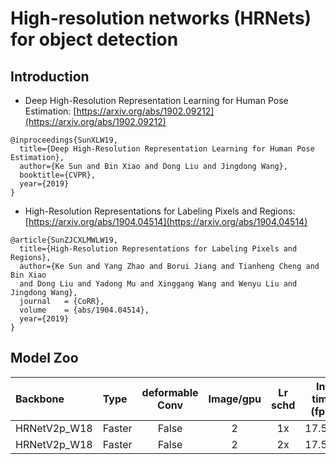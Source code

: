# High-resolution networks (HRNets) for object detection

## Introduction

- Deep High-Resolution Representation Learning for Human Pose Estimation: [https://arxiv.org/abs/1902.09212](https://arxiv.org/abs/1902.09212)

```
@inproceedings{SunXLW19,
  title={Deep High-Resolution Representation Learning for Human Pose Estimation},
  author={Ke Sun and Bin Xiao and Dong Liu and Jingdong Wang},
  booktitle={CVPR},
  year={2019}
}
```

- High-Resolution Representations for Labeling Pixels and Regions: [https://arxiv.org/abs/1904.04514](https://arxiv.org/abs/1904.04514)

```
@article{SunZJCXLMWLW19,
  title={High-Resolution Representations for Labeling Pixels and Regions},
  author={Ke Sun and Yang Zhao and Borui Jiang and Tianheng Cheng and Bin Xiao
  and Dong Liu and Yadong Mu and Xinggang Wang and Wenyu Liu and Jingdong Wang},
  journal   = {CoRR},
  volume    = {abs/1904.04514},
  year={2019}
}
```

## Model Zoo

| Backbone                | Type           | deformable Conv  | Image/gpu | Lr schd | Inf time (fps) | Box AP | Mask AP |                           Download                           | Configs |
| :---------------------- | :------------- | :---: | :-------: | :-----: | :------------: | :----: | :-----: | :----------------------------------------------------------: | :-----: |
| HRNetV2p_W18            | Faster         | False |     2     |   1x    |     17.509     |  36.0  |    -    | [model](https://paddlemodels.bj.bcebos.com/object_detection/faster_rcnn_hrnetv2p_w18_1x.tar) | [config](https://github.com/PaddlePaddle/PaddleDetection/tree/develop/static/configs/hrnet/faster_rcnn_hrnetv2p_w18_1x.yml) |
| HRNetV2p_W18            | Faster         | False |     2     |   2x    |     17.509     |  38.0  |    -    | [model](https://paddlemodels.bj.bcebos.com/object_detection/faster_rcnn_hrnetv2p_w18_2x.tar) | [config](https://github.com/PaddlePaddle/PaddleDetection/tree/develop/static/configs/hrnet/faster_rcnn_hrnetv2p_w18_2x.yml) |
